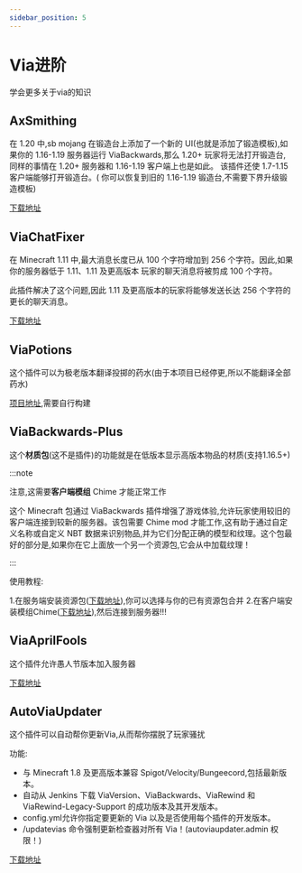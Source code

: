 ```yaml
---
sidebar_position: 5
---
```


# Via进阶

学会更多关于via的知识

## AxSmithing

在 1.20 中,sb mojang 在锻造台上添加了一个新的 UI(也就是添加了锻造模板),如果你的 1.16-1.19 服务器运行 ViaBackwards,那么 1.20+ 玩家将无法打开锻造台,同样的事情在 1.20+ 服务器和 1.16-1.19 客户端上也是如此。 该插件还使 1.7-1.15 客户端能够打开锻造台。( 你可以恢复到旧的 1.16-1.19 锻造台,不需要下界升级锻造模板)

 [下载地址](https://github.com/ViaVersionAddons/AxSmithing)

## ViaChatFixer

在 Minecraft 1.11 中,最大消息长度已从 100 个字符增加到 256 个字符。因此,如果你的服务器低于 1.11、1.11 及更高版本 玩家的聊天消息将被剪成 100 个字符。

此插件解决了这个问题,因此 1.11 及更高版本的玩家将能够发送长达 256 个字符的更长的聊天消息。

[下载地址](https://github.com/ViaVersionAddons/ViaChatFixer)

## ViaPotions

这个插件可以为极老版本翻译投掷的药水(由于本项目已经停更,所以不能翻译全部药水)

[项目地址](https://github.com/NotTolerable/ViaPotions),需要自行构建

## ViaBackwards-Plus

这个**材质包**(这不是插件)的功能就是在低版本显示高版本物品的材质(支持1.16.5+)

:::note

注意,这需要**客户端模组** Chime 才能正常工作

这个 Minecraft 包通过 ViaBackwards 插件增强了游戏体验,允许玩家使用较旧的客户端连接到较新的服务器。该包需要 Chime mod 才能工作,这有助于通过自定义名称或自定义 NBT 数据来识别物品,并为它们分配正确的模型和纹理。这个包最好的部分是,如果你在它上面放一个另一个资源包,它会从中加载纹理！

:::

使用教程:

1.在服务端安装资源包([下载地址](https://github.com/ViaVersionAddons/ViaBackwards-Plus)),你可以选择与你的已有资源包合并
2.在客户端安装模组Chime([下载地址](https://modrinth.com/mod/chime)),然后连接到服务器!!!

## ViaAprilFools

这个插件允许愚人节版本加入服务器

[下载地址](https://modrinth.com/plugin/viaaprilfools)

## AutoViaUpdater

这个插件可以自动帮你更新Via,从而帮你摆脱了玩家骚扰

功能:

* 与 Minecraft 1.8 及更高版本兼容 Spigot/Velocity/Bungeecord,包括最新版本。
* 自动从 Jenkins 下载 ViaVersion、ViaBackwards、ViaRewind 和 ViaRewind-Legacy-Support 的成功版本及其开发版本。
* config.yml允许你指定要更新的 Via 以及是否使用每个插件的开发版本。
* /updatevias 命令强制更新检查器对所有 Via！(autoviaupdater.admin 权限！)

[下载地址](https://www.spigotmc.org/resources/autoviaupdater.109331/)
